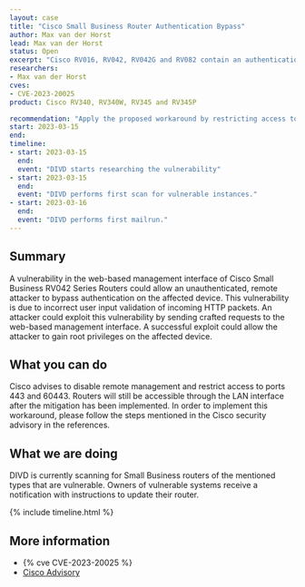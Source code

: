 ```yaml
---
layout: case
title: "Cisco Small Business Router Authentication Bypass"
author: Max van der Horst
lead: Max van der Horst
status: Open
excerpt: "Cisco RV016, RV042, RV042G and RV082 contain an authentication bypass vulnerability. "
researchers:
- Max van der Horst
cves:
- CVE-2023-20025
product: Cisco RV340, RV340W, RV345 and RV345P

recommendation: "Apply the proposed workaround by restricting access to port 443 and 60443 and disabling remote management."
start: 2023-03-15
end:
timeline:
- start: 2023-03-15
  end:
  event: "DIVD starts researching the vulnerability"
- start: 2023-03-15
  end:
  event: "DIVD performs first scan for vulnerable instances."
- start: 2023-03-16
  end:
  event: "DIVD performs first mailrun."
---
```


## Summary
A vulnerability in the web-based management interface of Cisco Small Business RV042 Series Routers could allow an unauthenticated, remote attacker to bypass authentication on the affected device. This vulnerability is due to incorrect user input validation of incoming HTTP packets. An attacker could exploit this vulnerability by sending crafted requests to the web-based management interface. A successful exploit could allow the attacker to gain root privileges on the affected device.

## What you can do

Cisco advises to disable remote management and restrict access to ports 443 and 60443. Routers will still be accessible through the LAN interface after the mitigation has been implemented. In order to implement this workaround, please follow the steps mentioned in the Cisco security advisory in the references.

## What we are doing

DIVD is currently scanning for Small Business routers of the mentioned types that are vulnerable. Owners of vulnerable systems receive a notification with instructions to update their router. 

{% include timeline.html %}

## More information

* {% cve CVE-2023-20025 %}
* [Cisco Advisory](https://sec.cloudapps.cisco.com/security/center/content/CiscoSecurityAdvisory/cisco-sa-sbr042-multi-vuln-ej76Pke5)
